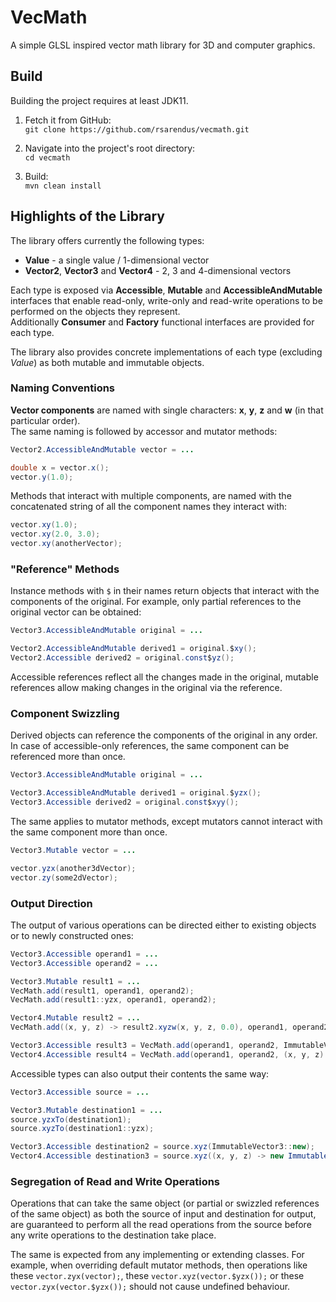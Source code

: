 # VecMath

A simple GLSL inspired vector math library for 3D and computer graphics.


## Build

Building the project requires at least JDK11.

1. Fetch it from GitHub:<br>
`git clone https://github.com/rsarendus/vecmath.git`

2. Navigate into the project's root directory:<br>
`cd vecmath`

3. Build:<br>
`mvn clean install`


## Highlights of the Library

The library offers currently the following types:

- **Value** - a single value / 1-dimensional vector
- **Vector2**, **Vector3** and **Vector4** - 2, 3 and 4-dimensional vectors

Each type is exposed via **Accessible**, **Mutable** and **AccessibleAndMutable** interfaces that enable read-only, write-only and read-write operations to be performed on the objects they represent.
<br>
Additionally **Consumer** and **Factory** functional interfaces are provided for each type.

The library also provides concrete implementations of each type (excluding *Value*) as both mutable and immutable objects.


### Naming Conventions

**Vector components** are named with single characters: **x**, **y**, **z** and **w** (in that particular order).<br>
The same naming is followed by accessor and mutator methods:

```java
Vector2.AccessibleAndMutable vector = ...

double x = vector.x();
vector.y(1.0);
```

Methods that interact with multiple components, are named with the concatenated string of all the component names they interact with:

```java
vector.xy(1.0);
vector.xy(2.0, 3.0);
vector.xy(anotherVector);
```


### "Reference" Methods

Instance methods with `$` in their names return objects that interact with the components of the original. For example, only partial references to the original vector can be obtained:

```java
Vector3.AccessibleAndMutable original = ...

Vector2.AccessibleAndMutable derived1 = original.$xy();
Vector2.Accessible derived2 = original.const$yz();
```

Accessible references reflect all the changes made in the original, mutable references allow making changes in the original via the reference.


### Component Swizzling

Derived objects can reference the components of the original in any order. In case of accessible-only references, the same component can be referenced more than once.

```java
Vector3.AccessibleAndMutable original = ...

Vector3.AccessibleAndMutable derived1 = original.$yzx();
Vector3.Accessible derived2 = original.const$xyy();
```

The same applies to mutator methods, except mutators cannot interact with the same component more than once.

```java
Vector3.Mutable vector = ...

vector.yzx(another3dVector);
vector.zy(some2dVector);
```


### Output Direction

The output of various operations can be directed either to existing objects or to newly constructed ones:

```java
Vector3.Accessible operand1 = ...
Vector3.Accessible operand2 = ...

Vector3.Mutable result1 = ...
VecMath.add(result1, operand1, operand2);
VecMath.add(result1::yzx, operand1, operand2);

Vector4.Mutable result2 = ...
VecMath.add((x, y, z) -> result2.xyzw(x, y, z, 0.0), operand1, operand2);

Vector3.Accessible result3 = VecMath.add(operand1, operand2, ImmutableVector3::new);
Vector4.Accessible result4 = VecMath.add(operand1, operand2, (x, y, z) -> new ImmutableVector4(x, y, z, 0.0));
```

Accessible types can also output their contents the same way:

```java
Vector3.Accessible source = ...

Vector3.Mutable destination1 = ...
source.yzxTo(destination1);
source.xyzTo(destination1::yzx);

Vector3.Accessible destination2 = source.xyz(ImmutableVector3::new);
Vector4.Accessible destination3 = source.xyz((x, y, z) -> new ImmutableVector4(x, y, z, 0.0));
```


### Segregation of Read and Write Operations

Operations that can take the same object (or partial or swizzled references of the same object) as both the source of input and destination for output, are guaranteed to perform all the read operations from the source before any write operations to the destination take place.

The same is expected from any implementing or extending classes. For example, when overriding default mutator methods, then operations like these `vector.zyx(vector);`, these `vector.xyz(vector.$yzx());` or these `vector.zyx(vector.$yzx());` should not cause undefined behaviour.
